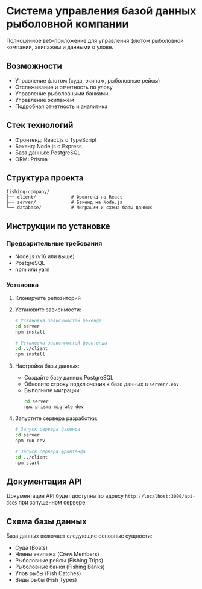 # Система управления базой данных рыболовной компании

Полноценное веб-приложение для управления флотом рыболовной компании, экипажем и данными о улове.

## Возможности

- Управление флотом (суда, экипаж, рыболовные рейсы)
- Отслеживание и отчетность по улову
- Управление рыболовными банками
- Управление экипажем
- Подробная отчетность и аналитика

## Стек технологий

- Фронтенд: React.js с TypeScript
- Бэкенд: Node.js с Express
- База данных: PostgreSQL
- ORM: Prisma

## Структура проекта

```
fishing-company/
├── client/             # Фронтенд на React
├── server/             # Бэкенд на Node.js
└── database/           # Миграции и схема базы данных
```

## Инструкции по установке

### Предварительные требования

- Node.js (v16 или выше)
- PostgreSQL
- npm или yarn

### Установка

1. Клонируйте репозиторий
2. Установите зависимости:
   ```bash
   # Установка зависимостей бэкенда
   cd server
   npm install

   # Установка зависимостей фронтенда
   cd ../client
   npm install
   ```

3. Настройка базы данных:
   - Создайте базу данных PostgreSQL
   - Обновите строку подключения к базе данных в `server/.env`
   - Выполните миграции:
     ```bash
     cd server
     npx prisma migrate dev
     ```

4. Запустите сервера разработки:
   ```bash
   # Запуск сервера бэкенда
   cd server
   npm run dev

   # Запуск сервера фронтенда
   cd ../client
   npm start
   ```

## Документация API

Документация API будет доступна по адресу `http://localhost:3000/api-docs` при запущенном сервере.

## Схема базы данных

База данных включает следующие основные сущности:
- Суда (Boats)
- Члены экипажа (Crew Members)
- Рыболовные рейсы (Fishing Trips)
- Рыболовные банки (Fishing Banks)
- Улов рыбы (Fish Catches)
- Виды рыбы (Fish Types) 